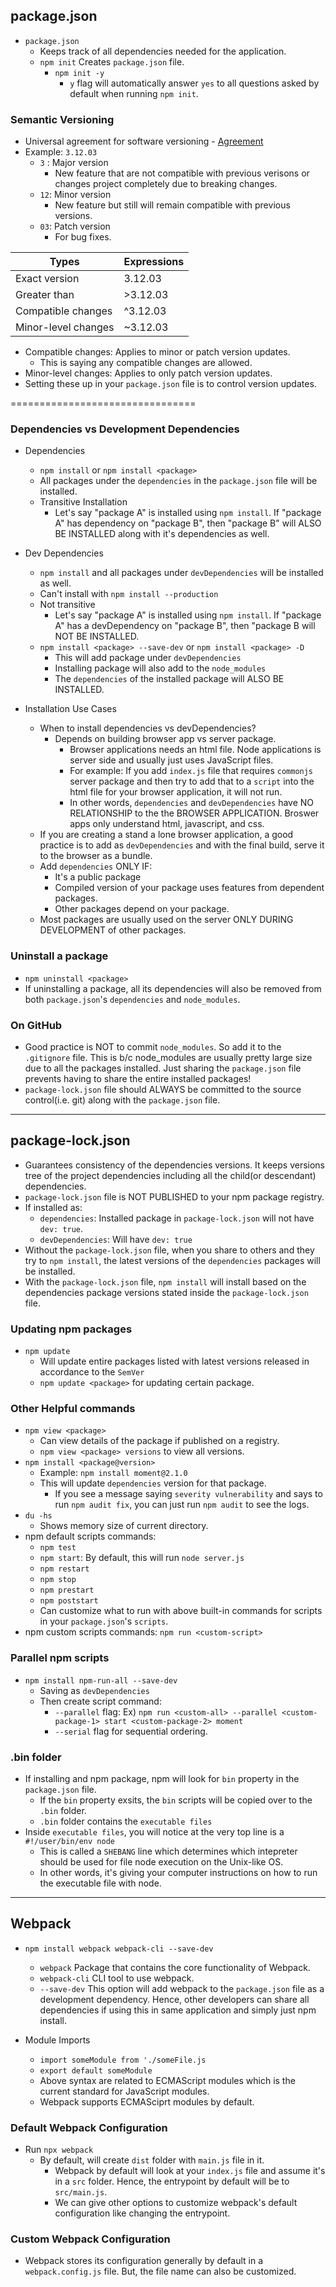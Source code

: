 ## package.json
* `package.json`    
    * Keeps track of all dependencies needed for the application.
    * `npm init` Creates `package.json` file.
        * `npm init -y`
            * `y` flag will automatically answer `yes` to all questions asked by default when running `npm init`.
 
### Semantic Versioning
* Universal agreement for software versioning - [Agreement](https://semver.org/)
* Example: `3.12.03`
    * `3` : Major version
        * New feature that are not compatible with previous verisons or changes project completely due to breaking changes.
    * `12`: Minor version
        * New feature but still will remain compatible with previous versions. 
    * `03`: Patch version
        * For bug fixes.

|Types              |Expressions|
|----------------   |---------  |
|Exact version      | 3.12.03   |
|Greater than       | >3.12.03  |
|Compatible changes | ^3.12.03  |
|Minor-level changes| ~3.12.03  |
* Compatible changes: Applies to minor or patch version updates.
    * This is saying any compatible changes are allowed.
* Minor-level changes: Applies to only patch version updates.
* Setting these up in your `package.json` file is to control version updates.

================================


### Dependencies vs Development Dependencies
* Dependencies
    * `npm install` or `npm install <package>`
    * All packages under the `dependencies` in the `package.json` file will be installed. 
    * Transitive Installation
        * Let's say "package A" is installed using `npm install`. If "package A" has dependency on "package B", then "package B" will ALSO BE INSTALLED along with it's dependencies as well. 

* Dev Dependencies
    * `npm install` and all packages under `devDependencies` will be installed as well.
    * Can't install with `npm install --production`
    * Not transitive
        * Let's say "package A" is installed using `npm install`. If "package A" has a devDependency on "package B", then "package B will NOT BE INSTALLED.
    * `npm install <package> --save-dev` or `npm install <package> -D`
        * This will add package under `devDependencies`
        * Installing package will also add to the `node_modules`
        * The `dependencies` of the installed package will ALSO BE INSTALLED.

* Installation Use Cases
    * When to install dependencies vs devDependencies?
        * Depends on building browser app vs server package. 
            * Browser applications needs an html file. Node applications is server side and usually just uses JavaScript files. 
            * For example: If you add `index.js` file that requires `commonjs` server package and then try to add that to a `script` into the html file for your browser application, it will not run.
            * In other words, `dependencies` and `devDependencies` have NO RELATIONSHIP to the the BROWSER APPLICATION. Broswer apps only understand html, javascript, and css.  
    * If you are creating a stand a lone browser application, a good practice is to add as `devDependencies` and with the final build, serve it to the browser as a bundle.
    * Add `dependencies` ONLY IF: 
        * It's a public package
        * Compiled version of your package uses features from dependent packages.
        * Other packages depend on your package.
    * Most packages are usually used on the server ONLY DURING DEVELOPMENT of other packages.

### Uninstall a package
* `npm uninstall <package>`
* If uninstalling a package, all its dependencies will also be removed from both `package.json`'s `dependencies` and `node_modules`.

### On GitHub
* Good practice is NOT to commit `node_modules`. So add it to the `.gitignore` file. This is b/c node_modules are usually pretty large size due to all the packages installed. Just sharing the `package.json` file prevents having to share the entire installed packages!
* `package-lock.json` file should ALWAYS be committed to the source control(i.e. git) along with the `package.json` file.

---

## package-lock.json
* Guarantees consistency of the dependencies versions. It keeps versions tree of the project dependencies including all the child(or descendant) dependencies.
* `package-lock.json` file is NOT PUBLISHED to your npm package registry. 
* If installed as: 
    * `dependencies`: Installed package in `package-lock.json` will not have `dev: true`.
    * `devDependencies`: Will have `dev: true`
* Without the `package-lock.json` file, when you share to others and they try to `npm install`, the latest versions of the `dependencies` packages will be installed.
* With the `package-lock.json` file, `npm install` will install based on the dependencies package versions stated inside the `package-lock.json` file. 

### Updating npm packages
* `npm update`
    * Will update entire packages listed with latest versions released in accordance to the `SemVer`
    * `npm update <package>` for updating certain package.

### Other Helpful commands
* `npm view <package>`
    * Can view details of the package if published on a registry.
    * `npm view <package> versions` to view all versions.
* `npm install <package@version>`
    * Example: `npm install moment@2.1.0`
    * This will update `dependencies` version for that package.
        * If you see a message saying `severity vulnerability` and says to run `npm audit fix`, you can just run `npm audit` to see the logs.
* `du -hs`
    * Shows memory size of current directory.
* npm default scripts commands:
    * `npm test`
    * `npm start`: By default, this will run `node server.js`
    * `npm restart`
    * `npm stop`
    * `npm prestart`
    * `npm poststart`
    * Can customize what to run with above built-in commands for scripts in your `package.json`'s `scripts`.
* npm custom scripts commands: `npm run <custom-script>`

### Parallel npm scripts
* `npm install npm-run-all --save-dev`
    * Saving as `devDependencies`
    * Then create script command:
        * `--parallel` flag: Ex) `npm run <custom-all> --parallel <custom-package-1> start <custom-package-2> moment`
        * `--serial` flag for sequential ordering.

### .bin folder
* If installing and npm package, npm will look for `bin` property in the `package.json` file.
    * If the `bin` property exsits, the `bin` scripts will be copied over to the `.bin` folder.
    * `.bin` folder contains the `executable files`
* Inside `executable files`, you will notice at the very top line is a `#!/user/bin/env node`
    * This is called a `SHEBANG` line which determines which intepreter should be used for file node execution on the Unix-like OS.
    * In other words, it's giving your computer instructions on how to run the executable file with node.        
---

## Webpack
* `npm install webpack webpack-cli --save-dev`
    * `webpack` Package that contains the core functionality of Webpack.
    * `webpack-cli` CLI tool to use webpack. 
    * `--save-dev`  This option will add webpack to the `package.json` file as a development dependency. Hence, other developers can share all dependencies if using this in same application and simply just npm install.

* Module Imports
    * `import someModule from './someFile.js` 
    * `export default someModule`
    * Above syntax are related to ECMAScript modules which is the current standard for JavaScript modules.
    * Webpack supports ECMASciprt modules by default.

### Default Webpack Configuration
* Run `npx webpack`
    * By default, will create `dist` folder with `main.js` file in it.
        * Webpack by default will look at your `index.js` file and assume it's in a `src` folder. Hence, the entrypoint by default will be to `src/main.js`.
        * We can give other options to customize webpack's default configuration like changing the entrypoint.

### Custom Webpack Configuration
*   Webpack stores its configuration generally by default in a `webpack.config.js` file. But, the file name can also be customized.